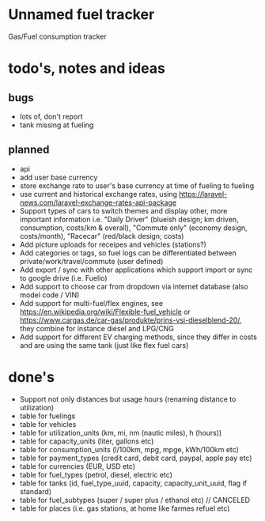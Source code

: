 # Unnamed fuel tracker
Gas/Fuel consumption tracker

# todo's, notes and ideas

## bugs

- lots of, don't report
- tank missing at fueling

## planned

- api
- add user base currency
- store exchange rate to user's base currency at time of fueling to fueling
- use current and historical exchange rates, using https://laravel-news.com/laravel-exchange-rates-api-package
- Support types of cars to switch themes and display other, more important information i.e. "Daily Driver" (blueish design; km driven, consumption, costs/km & overall), "Commute only" (economy design, costs/month), "Racecar" (red/black design; costs)
- Add picture uploads for receipes and vehicles (stations?)
- Add categories or tags, so fuel logs can be differentiated between private/work/travel/commute (user defined)
- Add export / sync with other applications which support import or sync to google drive (i.e. Fuelio)
- Add support to choose car from dropdown via internet database (also model code / VIN)
- Add support for multi-fuel/flex engines, see https://en.wikipedia.org/wiki/Flexible-fuel_vehicle or https://www.cargas.de/car-gas/produkte/prins-vsi-dieselblend-20/, they combine for instance diesel and LPG/CNG
- Add support for different EV charging methods, since they differ in costs and are using the same tank (just like flex fuel cars)

# done's

- Support not only distances but usage hours (renaming distance to utilization)
- table for fuelings
- table for vehicles
- table for utilization_units (km, mi, nm (nautic miles), h (hours))
- table for capacity_units (liter, gallons etc)
- table for consumption_units (l/100km, mpg, mpge, kWh/100km etc)
- table for payment_types (credit card, debit card, paypal, apple pay etc)
- table for currencies (EUR, USD etc)
- table for fuel_types (petrol, diesel, electric etc)
- table for tanks (id, fuel_type_uuid, capacity, capacity_unit_uuid, flag if standard)
- table for fuel_subtypes (super / super plus / ethanol etc) // CANCELED
- table for places (i.e. gas stations, at home like farmes refuel etc)
